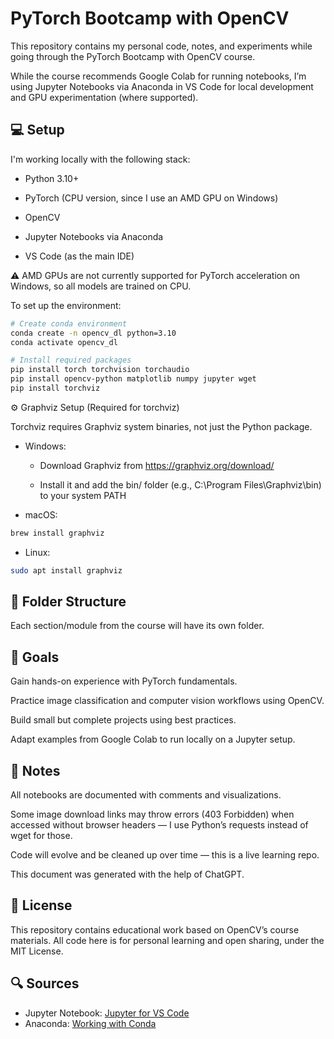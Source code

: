 # PyTorch Bootcamp with OpenCV

This repository contains my personal code, notes, and experiments while going through the PyTorch Bootcamp with OpenCV course.

While the course recommends Google Colab for running notebooks, I’m using Jupyter Notebooks via Anaconda in VS Code for local development and GPU experimentation (where supported).

## 💻 Setup

I'm working locally with the following stack:

- Python 3.10+

- PyTorch (CPU version, since I use an AMD GPU on Windows)

- OpenCV

- Jupyter Notebooks via Anaconda

- VS Code (as the main IDE)

⚠️ AMD GPUs are not currently supported for PyTorch acceleration on Windows, so all models are trained on CPU.

To set up the environment:

```bash
# Create conda environment
conda create -n opencv_dl python=3.10
conda activate opencv_dl

# Install required packages
pip install torch torchvision torchaudio
pip install opencv-python matplotlib numpy jupyter wget
pip install torchviz
```

⚙️ Graphviz Setup (Required for torchviz)

Torchviz requires Graphviz system binaries, not just the Python package.

- Windows:

    - Download Graphviz from https://graphviz.org/download/

    - Install it and add the bin/ folder (e.g., C:\Program Files\Graphviz\bin) to your system PATH

- macOS:
```bash
brew install graphviz
```

- Linux:
```bash
sudo apt install graphviz
```

## 📁 Folder Structure

Each section/module from the course will have its own folder.

## 🚀 Goals

Gain hands-on experience with PyTorch fundamentals.

Practice image classification and computer vision workflows using OpenCV.

Build small but complete projects using best practices.

Adapt examples from Google Colab to run locally on a Jupyter setup.

## 🧠 Notes

All notebooks are documented with comments and visualizations.

Some image download links may throw errors (403 Forbidden) when accessed without browser headers — I use Python’s requests instead of wget for those.

Code will evolve and be cleaned up over time — this is a live learning repo.

This document was generated with the help of ChatGPT.

## 📜 License

This repository contains educational work based on OpenCV’s course materials. All code here is for personal learning and open sharing, under the MIT License.

## 🔍 Sources

- Jupyter Notebook: [Jupyter for VS Code](https://code.visualstudio.com/docs/datascience/jupyter-notebooks)
- Anaconda: [Working with Conda](https://www.anaconda.com/docs/tools/working-with-conda/main)
